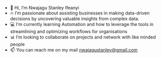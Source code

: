 - 👋 Hi, I’m Nwajagu Stanley Ifeanyi
- 🔥 I’m passionate about assisting businesses in making data-driven decisions by uncovering valuable insights from complex data.
- 💻 I’m currently learning Automation and how to leverage the tools in streamlining and optimizing workflows for organisations
- 📊 I’m looking to collaborate on projects and network with like minded people
- 📫 You can reach me on my mail nwajagustanley@gmail.com 


<!---
NStanley0524/NStanley0524 is a ✨ special ✨ repository because its `README.md` (this file) appears on your GitHub profile.
You can click the Preview link to take a look at your changes.
--->
